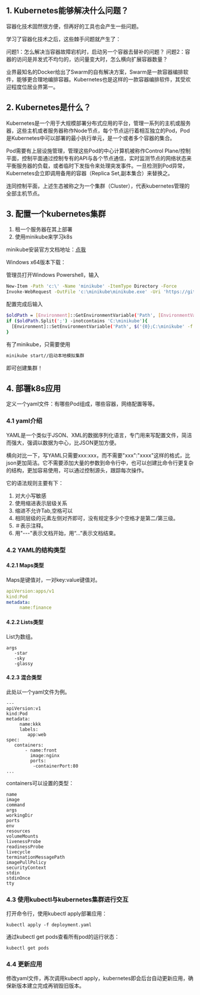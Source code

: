 
## 1. Kubernetes能够解决什么问题？

容器化技术固然很方便，但再好的工具也会产生一些问题。

学习了容器化技术之后，这些棘手问题就产生了：

问题1：怎么解决当容器故障宕机时，启动另一个容器去替补的问题？
问题2：容器的访问是并发式不均匀的，访问量变大时，怎么横向扩展容器数量？

业界最知名的Docker给出了Swarm的自有解决方案，Swarm是一款容器编排软件，能够更合理地编排容器。Kubernetes也是这样的一款容器编排软件，其受欢迎程度位居业界第一。

## 2. Kubernetes是什么？

Kubernetes是一个用于大规模部署分布式应用的平台，管理一系列的主机或服务器，这些主机或者服务器称作Node节点，每个节点运行着相互独立的Pod，Pod是Kubernetes中可以部署的最小执行单元，是一个或者多个容器的集合。


Pod需要有上层设施管理，管理这些Pod的中心计算机被称作Control Plane/控制平面，控制平面通过控制专有的API与各个节点通信，实时监测节点的网络状态来平衡服务器的负载，或者临时下发指令来处理突发事件。一旦检测到Pod异常，Kubernetes会立即调用备用的容器（Replica Set,副本集合）来替换之。

连同控制平面，上述生态被称之为一个集群（Cluster），代表kubernetes管理的全部主机节点。



## 3. 配置一个kubernetes集群

1. 租一个服务器在其上部署
2. 使用minikube来学习k8s

minikube安装官方文档地址：[点我](https://kubernetes.io/docs/tutorials/hello-minikube/)

Windows x64版本下载：

管理员打开Windows Powershell，输入
```bash
New-Item -Path 'c:\' -Name 'minikube' -ItemType Directory -Force
Invoke-WebRequest -OutFile 'c:\minikube\minikube.exe' -Uri 'https://github.com/kubernetes/minikube/releases/latest/download/minikube-windows-amd64.exe' -UseBasicParsing

```
配置完成后输入

```bash
$oldPath = [Environment]::GetEnvironmentVariable('Path', [EnvironmentVariableTarget]::Machine)
if ($oldPath.Split(';') -inotcontains 'C:\minikube'){
  [Environment]::SetEnvironmentVariable('Path', $('{0};C:\minikube' -f $oldPath), [EnvironmentVariableTarget]::Machine)
}

```

有了minikube，只需要使用
```bash
minikube start//启动本地模拟集群
```

即可创建集群！
## 4. 部署k8s应用

定义一个yaml文件：有哪些Pod组成，哪些容器，网络配置等等。

### 4.1 yaml介绍

YAML是一个类似于JSON、XML的数据序列化语言，专门用来写配置文件，简洁而强大，强调以数据为中心，比JSON更加方便。

横向对比一下，写YAML只需要xxx:xxx，而不需要"xxx":"xxxx"这样的格式，比json更加简洁。它不需要添加大量的参数到命令行中，也可以创建比命令行更复杂的结构，更加容易使用，可以通过控制源头，跟踪每次操作。

它的语法规则主要有下：

1. 对大小写敏感
2. 使用缩进表示层级关系
3. 缩进不允许Tab,空格可以
4. 相同层级的元素左侧对齐即可，没有规定多少个空格才是第二/第三级。
5. ＃表示注释。
6. 用"---"表示文档开始，用“...”表示文档结束。

### 4.2 YAML的结构类型

#### 4.2.1 Maps类型
Maps是键值对，一对key:value键值对。
```yaml
apiVersion:apps/v1
kind:Pod
metadata:
     name:finance
```
#### 4.2.2 Lists类型
List为数组。
```
args
   -star
   -sky
   -glassy
```
#### 4.2.3 混合类型

此处以一个yaml文件为例。

```
---
apiVersion:v1
kind:Pod
metadata:
     name:kkk
     labels:
        app:web
spec:
   containers:
       - name:front
         image:nginx
         ports:
          -containerPort:80
...          
```

containers可以设置的类型：
```
name
image
command
args
workingDir
ports
env
resources
volumeMounts
livenessProbe
readinessProbe
livecycle
terminationMessagePath
imagePullPolicy
securityContext
stdin
stdinOnce
tty
```


### 4.3 使用kubectl与kubernetes集群进行交互

打开命令行，使用kubectl apply部署应用：
```
kubectl apply -f deployment.yaml
```

通过kubectl get pods查看所有pod的运行状态：

```
kubectl get pods
```



### 4.4 更新应用

修改yaml文件，再次调用kubectl apply，kubernetes即会后台自动更新应用，确保新版本建立完成再销毁旧版本。